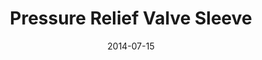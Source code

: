 ---
title: Pressure Relief Valve Sleeve
layout: default
modal-id: 6
date: 2014-07-15
img: PRVSleeve.png
alt: image-alt
project-date: Sept 2021
category: Injection Molding
description: Designed a sleeve for pressure relief valve (PRV) to limit flow rate when venting in vacuum but not in pressure. This was difficult because there were already roughly 30,000 sensors distributed throughout North America and the timeline to roll-out a solution was ASAP. After lots of prototyping and validation testing the sleeve design was implemented because of its simplicity to manufacture and swap out existing sensors that were already sent out. This design change put name on an official patent for first time. 

---